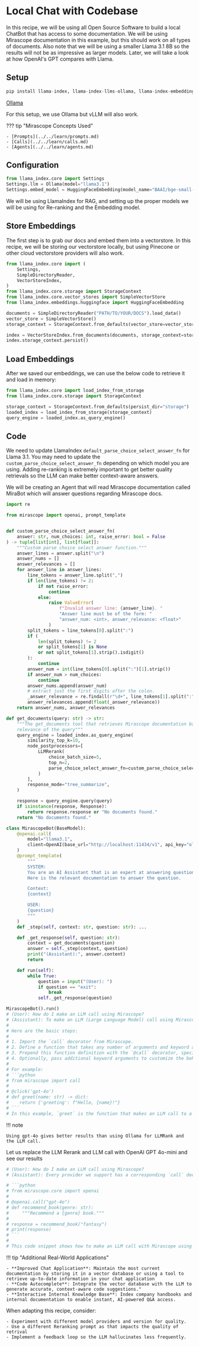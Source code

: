 # Local Chat with Codebase

In this recipe, we will be using all Open Source Software to build a local ChatBot that has access to some documentation. We will be using Mirascope documentation in this example, but this should work on all types of documents. Also note that we will be using a smaller Llama 3.1 8B so the results will not be as impressive as larger models. Later, we will take a look at how OpenAI's GPT compares with Llama.

## Setup

```python
pip install llama-index, llama-index-llms-ollama, llama-index-embeddings-huggingface
```

[Ollama](https://github.com/ollama/ollama)

For this setup, we use Ollama but vLLM will also work.

??? tip "Mirascope Concepts Used"

    - [Prompts](../../learn/prompts.md)
    - [Calls](../../learn/calls.md)
    - [Agents](../../learn/agents.md)

## Configuration

```python
from llama_index.core import Settings
Settings.llm = Ollama(model="llama3.1")
Settings.embed_model = HuggingFaceEmbedding(model_name="BAAI/bge-small-en-v1.5")
```

We will be using LlamaIndex for RAG, and setting up the proper models we will be using for Re-ranking and the Embedding model.

## Store Embeddings

The first step is to grab our docs and embed them into a vectorstore. In this recipe, we will be storing our vectorstore locally, but using Pinecone or other cloud vectorstore providers will also work.

```python
from llama_index.core import (
    Settings,
    SimpleDirectoryReader,
    VectorStoreIndex,
)
from llama_index.core.storage import StorageContext
from llama_index.core.vector_stores import SimpleVectorStore
from llama_index.embeddings.huggingface import HuggingFaceEmbedding

documents = SimpleDirectoryReader("PATH/TO/YOUR/DOCS").load_data()
vector_store = SimpleVectorStore()
storage_context = StorageContext.from_defaults(vector_store=vector_store)

index = VectorStoreIndex.from_documents(documents, storage_context=storage_context)
index.storage_context.persist()
```

## Load Embeddings

After we saved our embeddings, we can use the below code to retrieve it and load in memory:

```python
from llama_index.core import load_index_from_storage
from llama_index.core.storage import StorageContext

storage_context = StorageContext.from_defaults(persist_dir="storage")
loaded_index = load_index_from_storage(storage_context)
query_engine = loaded_index.as_query_engine()
```

## Code

We need to update LlamaIndex `default_parse_choice_select_answer_fn` for Llama 3.1. You may need to update the `custom_parse_choice_select_answer_fn` depending on which model you are using. Adding re-ranking is extremely important to get better quality retrievals so the LLM can make better context-aware answers.

We will be creating an Agent that will read Mirascope documentation called MiraBot which will answer questions regarding Mirascope docs.

```python
import re

from mirascope import openai, prompt_template


def custom_parse_choice_select_answer_fn(
    answer: str, num_choices: int, raise_error: bool = False
) -> tuple[list[int], list[float]]:
    """Custom parse choice select answer function."""
    answer_lines = answer.split("\n")
    answer_nums = []
    answer_relevances = []
    for answer_line in answer_lines:
        line_tokens = answer_line.split(",")
        if len(line_tokens) != 2:
            if not raise_error:
                continue
            else:
                raise ValueError(
                    f"Invalid answer line: {answer_line}. "
                    "Answer line must be of the form: "
                    "answer_num: <int>, answer_relevance: <float>"
                )
        split_tokens = line_tokens[0].split(":")
        if (
            len(split_tokens) != 2
            or split_tokens[1] is None
            or not split_tokens[1].strip().isdigit()
        ):
            continue
        answer_num = int(line_tokens[0].split(":")[1].strip())
        if answer_num > num_choices:
            continue
        answer_nums.append(answer_num)
        # extract just the first digits after the colon.
        _answer_relevance = re.findall(r"\d+", line_tokens[1].split(":")[1].strip())[0]
        answer_relevances.append(float(_answer_relevance))
    return answer_nums, answer_relevances

def get_documents(query: str) -> str:
    """The get_documents tool that retrieves Mirascope documentation based on the
    relevance of the query"""
    query_engine = loaded_index.as_query_engine(
        similarity_top_k=10,
        node_postprocessors=[
            LLMRerank(
                choice_batch_size=5,
                top_n=2,
                parse_choice_select_answer_fn=custom_parse_choice_select_answer_fn,
            )
        ],
        response_mode="tree_summarize",
    )

    response = query_engine.query(query)
    if isinstance(response, Response):
        return response.response or "No documents found."
    return "No documents found."

class MirascopeBot(BaseModel):
    @openai.call(
        model="llama3.1",
        client=OpenAI(base_url="http://localhost:11434/v1", api_key="ollama"),
    )
    @prompt_template(
        """
        SYSTEM:
        You are an AI Assistant that is an expert at answering questions about Mirascope.
        Here is the relevant documentation to answer the question.

        Context:
        {context}

        USER:
        {question}
        """
    )
    def _step(self, context: str, question: str): ...

    def _get_response(self, question: str):
        context = get_documents(question)
        answer = self._step(context, question)
        print("(Assistant):", answer.content)
        return

    def run(self):
        while True:
            question = input("(User): ")
            if question == "exit":
                break
            self._get_response(question)

MirascopeBot().run()
# (User): How do I make an LLM call using Mirascope?
# (Assistant): To make an LLM (Large Language Model) call using Mirascope, you can use the `call` decorator provided by Mirascope.
#
# Here are the basic steps:
#
# 1. Import the `call` decorator from Mirascope.
# 2. Define a function that takes any number of arguments and keyword arguments. This will be the function that makes the LLM call.
# 3. Prepend this function definition with the `@call` decorator, specifying the name of the model you want to use (e.g., "gpt-4o").
# 4. Optionally, pass additional keyword arguments to customize the behavior of the LLM call.
#
# For example:
# ```python
# from mirascope import call
#
# @click('gpt-4o')
# def greet(name: str) -> dict:
#    return {'greeting': f"Hello, {name}!"}
# ```
# In this example, `greet` is the function that makes an LLM call to a GPT-4o model. The `@call('gpt-4o')` decorator turns this function into an LLM call.
```

!!! note

    Using gpt-4o gives better results than using Ollama for LLMRank and the LLM call.

Let us replace the LLM Rerank and LLM call with OpenAI GPT 4o-mini and see our results

```python
# (User): How do I make an LLM call using Mirascope?
# (Assistant): Every provider we support has a corresponding `call` decorator for **turning a function into a call to an LLM**. You can use this decorator on any function definition to make an LLM call, like so:

# ```python
# from mirascope.core import openai
#
# @openai.call("gpt-4o")
# def recommend_book(genre: str):
#     """Recommend a {genre} book."""
#    
# response = recommend_book("fantasy")
# print(response)
# ```
#
# This code snippet shows how to make an LLM call with Mirascope using the `call` decorator. The `@openai.call("gpt-4o")` line above the function definition tells Mirascope to use the "gpt-4o" model for this function, effectively turning it into a call to the Large Language Model (LLM).
```

!!! tip "Additional Real-World Applications"

    - **Improved Chat Application**: Maintain the most current documentation by storing it in a vector database or using a tool to retrieve up-to-date information in your chat application
    - **Code Autocomplete**: Integrate the vector database with the LLM to generate accurate, context-aware code suggestions."
    - **Interactive Internal Knowledge Base**: Index company handbooks and internal documentation to enable instant, AI-powered Q&A access.

When adapting this recipe, consider:

    - Experiment with different model providers and version for quality.
    - Use a different Reranking prompt as that impacts the quality of retrival
    - Implement a feedback loop so the LLM hallucinates less frequently. 
